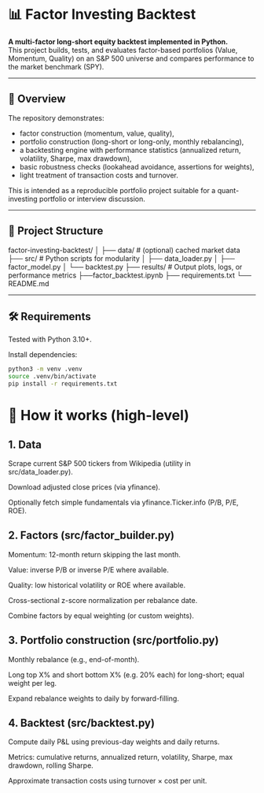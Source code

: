 # 📊 Factor Investing Backtest

**A multi-factor long-short equity backtest implemented in Python.**  
This project builds, tests, and evaluates factor-based portfolios (Value, Momentum, Quality) on an S&P 500 universe and compares performance to the market benchmark (SPY).

---

## 🔎 Overview
The repository demonstrates:
- factor construction (momentum, value, quality),
- portfolio construction (long-short or long-only, monthly rebalancing),
- a backtesting engine with performance statistics (annualized return, volatility, Sharpe, max drawdown),
- basic robustness checks (lookahead avoidance, assertions for weights),
- light treatment of transaction costs and turnover.

This is intended as a reproducible portfolio project suitable for a quant-investing portfolio or interview discussion.

---

## 🧭 Project Structure
factor-investing-backtest/
│
├── data/                # (optional) cached market data
├── src/                 # Python scripts for modularity
│   ├── data_loader.py
│   ├── factor_model.py
│   └── backtest.py
├── results/             # Output plots, logs, or performance metrics
├──factor_backtest.ipynb
├── requirements.txt
└── README.md



---

## 🛠️ Requirements
Tested with Python 3.10+.

Install dependencies:

```bash
python3 -m venv .venv
source .venv/bin/activate
pip install -r requirements.txt
```

# 🧩 How it works (high-level)

## 1. Data

Scrape current S&P 500 tickers from Wikipedia (utility in src/data_loader.py).

Download adjusted close prices (via yfinance).

Optionally fetch simple fundamentals via yfinance.Ticker.info (P/B, P/E, ROE).

## 2. Factors (src/factor_builder.py)

Momentum: 12-month return skipping the last month.

Value: inverse P/B or inverse P/E where available.

Quality: low historical volatility or ROE where available.

Cross-sectional z-score normalization per rebalance date.

Combine factors by equal weighting (or custom weights).

## 3. Portfolio construction (src/portfolio.py)

Monthly rebalance (e.g., end-of-month).

Long top X% and short bottom X% (e.g. 20% each) for long-short; equal weight per leg.

Expand rebalance weights to daily by forward-filling.

## 4. Backtest (src/backtest.py)

Compute daily P&L using previous-day weights and daily returns.

Metrics: cumulative returns, annualized return, volatility, Sharpe, max drawdown, rolling Sharpe.

Approximate transaction costs using turnover × cost per unit.